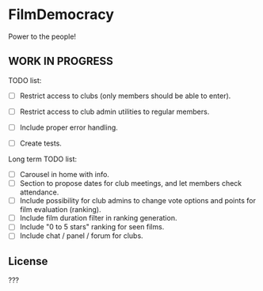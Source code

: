 # FilmDemocracy #

Power to the people!

## WORK IN PROGRESS ##

TODO list:
- [ ] Restrict access to clubs (only members should be able to enter).
- [ ] Restrict access to club admin utilities to regular members.
- [ ] Include proper error handling.
- [ ] Create tests.


Long term TODO list:
- [ ] Carousel in home with info.
- [ ] Section to propose dates for club meetings, and let members check attendance.
- [ ] Include possibility for club admins to change vote options and points for film evaluation (ranking).
- [ ] Include film duration filter in ranking generation.
- [ ] Include "0 to 5 stars" ranking for seen films.
- [ ] Include chat / panel / forum for clubs.

## License ##

???
